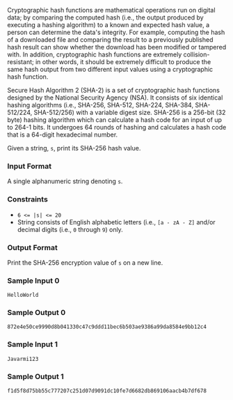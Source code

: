Cryptographic hash functions are mathematical operations run on digital data; by comparing the computed hash (i.e., the output produced by executing a hashing algorithm) to a known and expected hash value, a person can determine the data's integrity. For example, computing the hash of a downloaded file and comparing the result to a previously published hash result can show whether the download has been modified or tampered with. In addition, cryptographic hash functions are extremely collision-resistant; in other words, it should be extremely difficult to produce the same hash output from two different input values using a cryptographic hash function.

Secure Hash Algorithm 2 (SHA-2) is a set of cryptographic hash functions designed by the National Security Agency (NSA). It consists of six identical hashing algorithms (i.e., SHA-256, SHA-512, SHA-224, SHA-384, SHA-512/224, SHA-512/256) with a variable digest size. SHA-256 is a 256-bit (32 byte) hashing algorithm which can calculate a hash code for an input of up to 264-1 bits. It undergoes 64 rounds of hashing and calculates a hash code that is a 64-digit hexadecimal number.

Given a string, `s`, print its SHA-256 hash value.

### Input Format

A single alphanumeric string denoting `s`.

### Constraints

- `6 <= |s| <= 20 `
- String  consists of English alphabetic letters (i.e., `[a - zA - Z]` and/or decimal digits (i.e., `0` through `9`) only.

### Output Format

Print the SHA-256 encryption value of `s` on a new line.

### Sample Input 0

`HelloWorld`

### Sample Output 0

`872e4e50ce9990d8b041330c47c9ddd11bec6b503ae9386a99da8584e9bb12c4`

### Sample Input 1

`Javarmi123`

### Sample Output 1

`f1d5f8d75bb55c777207c251d07d9091dc10fe7d6682db869106aacb4b7df678`
